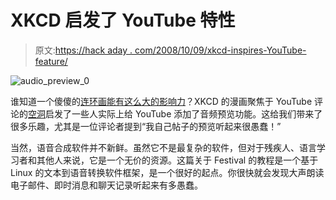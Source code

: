 # XKCD 启发了 YouTube 特性

> 原文:[https://hack aday . com/2008/10/09/xkcd-inspires-YouTube-feature/](https://hackaday.com/2008/10/09/xkcd-inspires-youtube-feature/)

![](../Images/256e09591e527ef6f5117ec232056bf9.png "audio_preview_0")

谁知道一个傻傻的[连环画能有这么大的影响力](http://blag.xkcd.com/2008/10/08/youtube-audio-preview/)？XKCD 的漫画聚焦于 YouTube 评论的[空洞](http://xkcd.com/481/)启发了一些人实际上给 YouTube 添加了音频预览功能。这给我们带来了很多乐趣，尤其是一位评论者提到“我自己帖子的预览听起来很愚蠢！”

当然，语音合成软件并不新鲜。虽然它不是最复杂的软件，但对于残疾人、语言学习者和其他人来说，它是一个无价的资源。这篇关于 Festival 的教程是一个基于 Linux 的文本到语音转换软件框架，是一个很好的起点。你很快就会发现大声朗读电子邮件、即时消息和聊天记录听起来有多愚蠢。